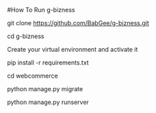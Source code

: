 #How To Run g-bizness

git clone https://github.com/BabGee/g-bizness.git

cd g-bizness

Create your virtual environment and activate it

pip install -r requirements.txt

cd webcommerce

python manage.py migrate

python manage.py runserver